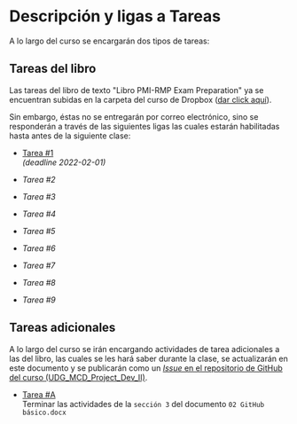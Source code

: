 # Descripción y ligas a Tareas 

A lo largo del curso se encargarán dos tipos de tareas:
 
## Tareas del libro 

Las tareas del libro de texto "Libro PMI-RMP Exam Preparation" ya se encuentran subidas en la carpeta del curso de Dropbox ([dar click aquí](https://www.dropbox.com/sh/tv3uqltxs911tph/AACrsVcEWmiDh_gj3jogdQQia?dl=0)).

Sin embargo, éstas no se entregarán por correo electrónico, sino se responderán a través de las siguientes ligas las cuales estarán habilitadas hasta antes de la siguiente clase:

- [Tarea #1](https://forms.office.com/Pages/ResponsePage.aspx?id=DQSIkWdsW0yxEjajBLZtrQAAAAAAAAAAAANAATmlbQZUQzFONVkwOUE0U1gxRFo3UEhKQzJRUVIzRC4u)  
_(deadline 2022-02-01)_

- _Tarea #2_

- _Tarea #3_

- _Tarea #4_
 
- _Tarea #5_
 
- _Tarea #6_
 
- _Tarea #7_
 
- _Tarea #8_
 
- _Tarea #9_

## Tareas adicionales

A lo largo del curso se irán encargando actividades de tarea adicionales a las del libro, las cuales se les hará saber durante la clase, se actualizarán en este documento y se publicarán como un [_Issue_ en el repositorio de GitHub del curso (UDG_MCD_Project_Dev_II)](https://github.com/vcuspinera/UDG_MCD_Project_Dev_II).

- [Tarea #A](https://www.dropbox.com/scl/fi/4okrlgubdnjf1e3reis11/02-GitHub-b-sico.docx?dl=0&rlkey=py0nuc2kwdf9340n04k5vnbmr)  
Terminar las actividades de la `sección 3` del documento `02 GitHub básico.docx`  
